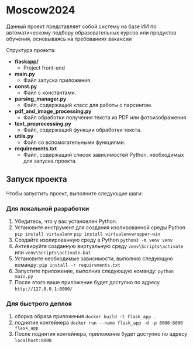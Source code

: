 # Moscow2024


Данный проект представляет собой систему на базе ИИ по автоматическому подбору образовательных курсов или продуктов обучения, основываясь на требованиях вакансии


Структура проекта:

- **flaskapp/**
  - Project front-end
- **main.py**
  - Файл запуска приложения.
- **const.py**
  - Файл с константами.
- **parsing_manager.py**
  - Файл, содержащий класс для работы с парсингом.
- **pdf_and_image_processing.py**
  - Файл обработки получения текста из PDF или фотоизображения.
- **text_preprocessing.py**
  - Файл, содержащий функции обработки текста.
- **utils.py**
  - Файл со вспомогательными функциями.
- **requirements.txt**
  - Файл, содержащий список зависимостей Python, необходимых для запуска проекта.

## Запуск проекта

Чтобы запустить проект, выполните следующие шаги:

### **Для локальной разработки**
1. Убедитесь, что у вас установлен Python.
2. Установите инструмент для создания изолированной среды Python 
`pip install virtualenv`
`pip install virtualenvwrapper-win`
3. Создайте изолированную среду в Python 
`python3 -m venv venv`
4. Активируйте созданную виртуальную среду
`venv\Scripts\activate` или `venv\Scripts\activate.bat`
5. Установите необходимые зависимости, выполнив следующую команду:
`pip install -r requirements.txt`
6. Запустите приложение, выполнив следующую команду:
`python main.py`
7. После этого ваше приложение будет доступно по адресу 
`http://127.0.0.1:8000/`

### Для быстрого деплоя
1. сборка образа приложения
`docker build -t flask_app .` 
2.  поднятие контейнера
`docker run --name flask_app -d -p 8000:8000 flask_app`
3. После поднятия контейнера, приложение будет доступно по адресу 
`localhost:8000`

   

